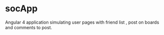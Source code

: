 # socApp

Angular 4 application simulating user pages with friend list , post on boards and comments to post.
